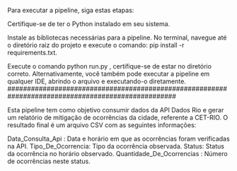 Para executar a pipeline, siga estas etapas: 

Certifique-se de ter o Python instalado em seu sistema. 

Instale as bibliotecas necessárias para a pipeline. No terminal, navegue até o diretório raiz do projeto e execute o comando: pip install -r requirements.txt.

Execute o comando python run.py , certifique-se de estar no diretório correto. 
Alternativamente, você também pode executar a pipeline em qualquer IDE, abrindo o arquivo e executando-o diretamente.
###################################################################################################

Esta pipeline tem como objetivo consumir dados da API Dados Rio e gerar um relatório de mitigação de ocorrências da cidade, referente a CET-RIO. O resultado final é um arquivo CSV com as seguintes informações:

Data_Consulta_Api : Data e horário em que as ocorrências foram verificadas na API.
Tipo_De_Ocorrencia: Tipo da ocorrência observada.
Status: Status da ocorrência no horário observado.
Quantidade_De_Ocorrencias : Número de ocorrências neste status.
